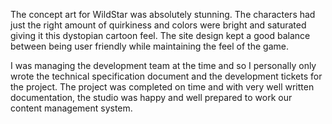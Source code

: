 The concept art for WildStar was absolutely stunning. The characters had just the right amount of quirkiness and colors were bright and saturated giving it this dystopian cartoon feel. The site design kept a good balance between being user friendly while maintaining the feel of the game. 

I was managing the development team at the time and so I personally only wrote the technical specification document and the development tickets for the project. The project was completed on time and with very well written documentation, the studio was happy and well prepared to work our content management system.
